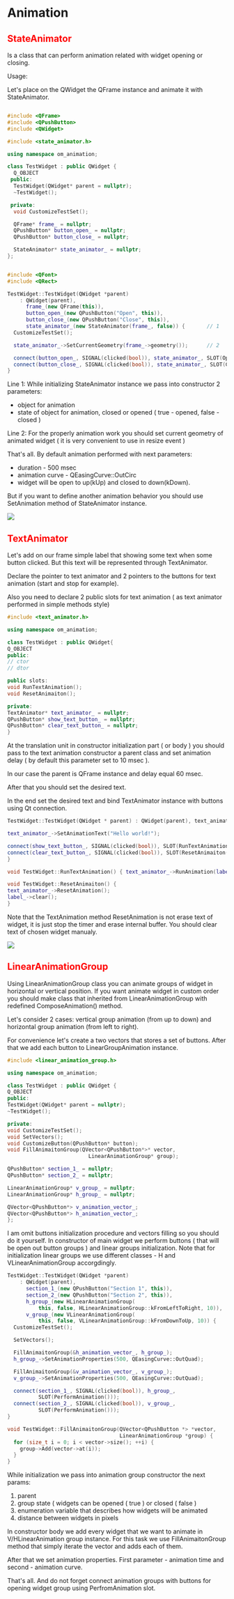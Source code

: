 # Animation

<font color='red'>StateAnimator</font>
-------------------------------------

Is a class that can perform animation related with widget opening or closing. 

Usage:

Let's place on the QWidget the QFrame instance and animate it with StateAnimator.

```C++

#include <QFrame>
#include <QPushButton>
#include <QWidget>

#include <state_animator.h>

using namespace om_animation;

class TestWidget : public QWidget {
  Q_OBJECT
 public:
  TestWidget(QWidget* parent = nullptr);
  ~TestWidget();

 private:
  void CustomizeTestSet();

  QFrame* frame_ = nullptr;
  QPushButton* button_open_ = nullptr;
  QPushButton* button_close_ = nullptr;

  StateAnimator* state_animator_ = nullptr;
};

```

```C++

#include <QFont>
#include <QRect>

TestWidget::TestWidget(QWidget *parent)
    : QWidget(parent),
      frame_(new QFrame(this)),
      button_open_(new QPushButton("Open", this)),
      button_close_(new QPushButton("Close", this)),
      state_animator_(new StateAnimator(frame_, false)) {		// 1
  CustomizeTestSet();

  state_animator_->SetCurrentGeometry(frame_->geometry());		// 2

  connect(button_open_, SIGNAL(clicked(bool)), state_animator_, SLOT(Open()));
  connect(button_close_, SIGNAL(clicked(bool)), state_animator_, SLOT(Close()));
}

```

Line 1: While initializing StateAnimator instance we pass into constructor 2 parameters:

- object for animation
- state of object for animation, closed or opened ( true - opened, false - closed )

Line 2: For the properly animation work you should set current geometry of animated widget ( it is very convenient to use in resize event )

That's all. By default animation performed with next parameters:

- duration - 500 msec
- animation curve - QEasingCurve::OutCirc
- widget will be open to up(kUp) and closed to down(kDown).

But if you want to define another animation behavior you should use SetAnimation method of StateAnimator instance.

<img src='https://github.com/OrdinaryMind/om_engine/blob/om_engine_v_1_0/examples/animation_state_example.gif'>

<font color='red'>TextAnimator</font>
-------------------------------------

Let's add on our frame simple label that showing some text when some button clicked. But this text will be represented through TextAnimator.

Declare the pointer to text animator and 2 pointers to the buttons for text animation (start and stop for example).

Also you need to declare 2 public slots for text animation ( as text animator performed in simple methods style)

```C++
#include <text_animator.h>

using namespace om_animation;

class TestWidget : public QWidget{
Q_OBJECT
public:
// ctor
// dtor

public slots:
void RunTextAnimation();
void ResetAnimaiton();

private:
TextAnimator* text_animator_ = nullptr;
QPushButton* show_text_button_ = nullptr;
QPushButton* clear_text_button_ = nullptr;
}
```

At the translation unit in constructor initialization part ( or body ) you should pass to the text animation constructor a parent class and set animation delay ( by default this parameter set to 10 msec ).

In our case the parent is QFrame instance and delay equal 60 msec.

After that you should set the desired text.

In the end set the desired text and bind TextAnimator instance with buttons using Qt connection.


```C++
TestWidget::TestWidget(QWidget * parent) : QWidget(parent), text_animator(new TextAnimator(frame_, 60)) {

text_animator_->SetAnimationText("Hello world!");

connect(show_text_button_, SIGNAL(clicked(bool)), SLOT(RunTextAnimation()));
connect(clear_text_button_, SIGNAL(clicked(bool)), SLOT(ResetAnimaiton()));
}

void TestWidget::RunTextAnimation() { text_animator_->RunAnimation(label_); }

void TestWidget::ResetAnimaiton() {
text_animator_->ResetAnimation();
label_->clear();
}
```

Note that the TextAnimation method ResetAnimation is not erase text of widget, it is just stop the timer and erase internal buffer. You should clear text of chosen widget manualy.

<img src='https://github.com/OrdinaryMind/om_engine/blob/om_engine_v_1_0/examples/text_animator_example.gif'>

<font color='red'>LinearAnimationGroup</font>
---------------------------------------------

Using LinearAnimationGroup class you can animate groups of widget in horizontal or vertical position. If you want animate widget in custom order you should make class that inherited from LinearAnimationGroup with redefined ComposeAnimation() method.

Let's consider 2 cases: vertical group animation (from up to down) and horizontal group animation (from left to right).

For convenience let's create a two vectors that stores a set of buttons. After that we add each button to LinearGroupAnimation instance.

```C++
#include <linear_animation_group.h>

using namespace om_animation;

class TestWidget : public QWidget {
Q_OBJECT
public:
TestWidget(QWidget* parent = nullptr);
~TestWidget();

private:
void CustomizeTestSet();
void SetVectors();
void CustomizeButton(QPushButton* button);
void FillAnimaitonGroup(QVector<QPushButton*>* vector,
                          LinearAnimationGroup* group);

QPushButton* section_1_ = nullptr;
QPushButton* section_2_ = nullptr;

LinearAnimationGroup* v_group_ = nullptr;
LinearAnimationGroup* h_group_ = nullptr;

QVector<QPushButton*> v_animation_vector_;
QVector<QPushButton*> h_animation_vector_;
};
```
I am omit buttons initialization procedure and vectors filling so you should do it yourself.
In constructor of main widget we perform buttons ( that will be open out button groups ) and linear groups initialization. Note that for initialization linear groups we use different classes - H and VLinearAnimationGroup accorgdingly.

```C++
TestWidget::TestWidget(QWidget *parent)
    : QWidget(parent),
      section_1_(new QPushButton("Section 1", this)),
      section_2_(new QPushButton("Section 2", this)),
      h_group_(new HLinearAnimationGroup(
          this, false, HLinearAnimationGroup::kFromLeftToRight, 10)),
      v_group_(new VLinearAnimationGroup(
          this, false, VLinearAnimationGroup::kFromDownToUp, 10)) {
  CustomizeTestSet();

  SetVectors();

  FillAnimaitonGroup(&h_animation_vector_, h_group_);
  h_group_->SetAnimationProperties(500, QEasingCurve::OutQuad);

  FillAnimaitonGroup(&v_animation_vector_, v_group_);
  v_group_->SetAnimationProperties(500, QEasingCurve::OutQuad);

  connect(section_1_, SIGNAL(clicked(bool)), h_group_,
          SLOT(PerformAnimation()));
  connect(section_2_, SIGNAL(clicked(bool)), v_group_,
          SLOT(PerformAnimation()));
}
```
```C++
void TestWidget::FillAnimaitonGroup(QVector<QPushButton *> *vector,
                                    LinearAnimationGroup *group) {
  for (size_t i = 0; i < vector->size(); ++i) {
    group->Add(vector->at(i));
  }
}
```

While initialization we pass into animation group constructor the next params:
1) parent
2) group state ( widgets can be opened ( true ) or closed ( false )
3) enumeration variable that describes how widgets will be animated
4) distance between widgets in pixels

In constructor body we add every widget that we want to animate in V/HLinearAnimation group instance. For this task we use FillAnimaitonGroup method that simply iterate the vector and adds each of them.

After that we set animation properties. First parameter - animation time and second - animation curve.

That's all. And do not forget connect animation groups with buttons for opening widget group using PerfromAnimation slot.

<img src=''>

